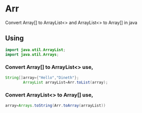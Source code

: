 # Arr
Convert Array[] to ArrayList<> and ArrayList<> to Array[] in java
## Using

```Java
import java.util.ArrayList;
import java.util.Arrays;
```

### Convert Array[] to ArrayList<> use,

```Java
String[]array={"Hello","Dineth"};
        ArrayList arrayList=Arr.toList(array);
```

### Convert ArrayList<> to Array[] use,

```Java
array=Arrays.toString(Arr.toArray(arrayList))
```
